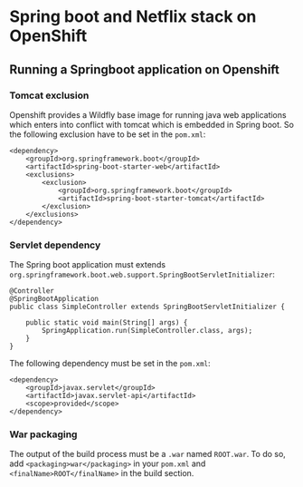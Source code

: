 # Spring boot and Netflix stack on OpenShift

## Running a Springboot application on Openshift
### Tomcat exclusion
Openshift provides a Wildfly base image for running java web applications which enters into conflict with tomcat which is embedded in Spring boot. So the following exclusion have to be set in the `pom.xml`:
```
<dependency>
    <groupId>org.springframework.boot</groupId>
    <artifactId>spring-boot-starter-web</artifactId>
    <exclusions>
        <exclusion>
            <groupId>org.springframework.boot</groupId>
            <artifactId>spring-boot-starter-tomcat</artifactId>
        </exclusion>
    </exclusions>
</dependency>
```

### Servlet dependency
The Spring boot application must extends `org.springframework.boot.web.support.SpringBootServletInitializer`:
```
@Controller
@SpringBootApplication
public class SimpleController extends SpringBootServletInitializer {

    public static void main(String[] args) {
        SpringApplication.run(SimpleController.class, args);
    }
}
```

The following dependency must be set in the `pom.xml`:
```
<dependency>
    <groupId>javax.servlet</groupId>
    <artifactId>javax.servlet-api</artifactId>
    <scope>provided</scope>
</dependency>
```

### War packaging
The output of the build process must be a `.war` named `ROOT.war`.
To do so, add `<packaging>war</packaging>` in your `pom.xml` and `<finalName>ROOT</finalName>` in the build section.